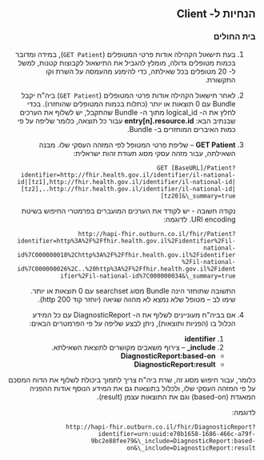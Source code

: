 <div id="intro" dir="rtl" markdown="1">

## הנחיות ל- Client

### בית החולים

1. בעת תישאול הקהילה אודות פרטי המטופלים (`GET Patient`), במידה ומדובר בכמות מטופלים גדולה, מומלץ להגביל את התישאול לקבוצות קטנות, למשל ל- 20 מטופלים בכל שאילתה, כדי להימנע מהעמסה על השרת וקו התקשורת.

2. לאחר תישאול הקהילה אודות פרטי המטופלים (`GET Patient`) ביה"ח יקבל Bundle עם 0 תוצאות או יותר (כתלות בכמות המטופלים שהוחזרו).
   בכדי לחלץ את ה- logical\_id מתוך ה- Bundle שהתקבל, יש לשלוף את הערכים שבנתיב הבא:  **entry[n].resource.id** עבור כל תוצאה, כלומר שליפה על פי כמות האיברים המוחזרים ב- Bundle.

3. **GET Patient** – שליפת פרטי המטופל לפי המזהה העסקי שלו. מבנה השאילתה, עבור מזהה עסקי מסוג תעודת זהות ישראלית:

   `GET [BaseURL]/Patient?identifier=http://fhir.health.gov.il/identifier/il-national-id|[tz1],http://fhir.health.gov.il/identifier/il-national-id|[tz2],..http://fhir.health.gov.il/identifier/il-national-id|[tz20]&\_summary=true`

   נקודה חשובה - יש לקודד את הערכים המועברים בפרמטרי החיפוש בשיטת URI encoding. לדוגמה:

   `http://hapi-fhir.outburn.co.il/fhir/Patient?identifier=http%3A%2F%2Ffhir.health.gov.il%2Fidentifier%2Fil-national-id%7C000000018%2Chttp%3A%2F%2Ffhir.health.gov.il%2Fidentifier%2Fil-national-id%7C000000026%2C..%20http%3A%2F%2Ffhir.health.gov.il%2Fidentifier%2Fil-national-id%7C000000034&\_summary=true`

   התשובה שתוחזר הינה Bundle מסוג searchset עם 0 תוצאות או יותר. שימו לב – מטופל שלא נמצא לא מהווה שגיאה (יוחזר קוד http 200).

4. אם בביה"ח מעוניינים לשלוף את ה- DiagnosticReport עם כל המידע הכלול בו (הפניות ותוצאות), ניתן לבצע שליפה על פי הפרמטרים הבאים:
   1. **identifier** 
   2. **include\_**  – צירוף משאבים מקושרים לתוצאת השאילתא.
    - **DiagnosticReport:based-on**
    - **DiagnosticReport:result**

כלומר, עבור חיפוש מסוג זה, שרת ביה"ח צריך לתמוך ביכולת לשלוף את הדוח המסכם על פי המזהה העסקי שלו, ולכלול בתוצאות גם את המידע הנוסף אודות ההפניה המאגדת (based-on) וגם את התוצאות עצמן (result).

לדוגמה:

`http://hapi-fhir.outburn.co.il/fhir/DiagnosticReport?identifier=urn:uuid:e70b1658-1686-466c-a79f-9bc2e88fee79&\_include=DiagnosticReport:based-on&\_include=DiagnosticReport:result`



</div>